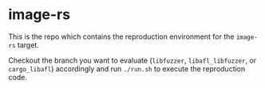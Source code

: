 # image-rs

This is the repo which contains the reproduction environment for the `image-rs` target.

Checkout the branch you want to evaluate (`libfuzzer`, `libafl_libfuzzer`, or `cargo_libafl`) accordingly and run `./run.sh` to execute the reproduction code.
